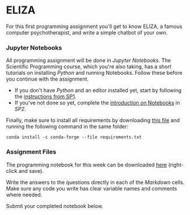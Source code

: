 # ELIZA

For this first programming assignment you'll get to know ELIZA, a famous
computer psychotherapist, and write a simple chatbot of your own.

### Jupyter Notebooks

All programming assignment will be done in *Jupyter Notebooks*. The Scientific
Programming course, which you're also taking, has a short tutorials on
installing *Python* and running Notebooks. Follow these before you continue
with the assignment.

* If you don't have *Python* and an editor installed yet, start by following
the [instructions from SP1](https://sp1.mprog.nl/installing/on-your-own-computer).
* If you've not done so yet, complete the
[introduction on Notebooks](https://sp2.mprog.nl/complexity/notebook) in *SP2*.

Finally, make sure to install all requirements by downloading [this file](requirements.txt) and running the following command in the same folder:

    conda install -c conda-forge --file requirements.txt

### Assignment Files

The programming notebook for this week can be downloaded [here](Eliza.ipynb)
(right-click and save).

Write the answers to the questions directly in each of the *Markdown* cells.
Make sure any code you write has clear variable names and comments where
needed.

Submit your completed notebook below.
